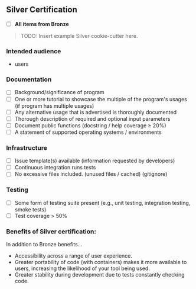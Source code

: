 ## Silver Certification

- [ ] **All items from Bronze**

> TODO: Insert example Silver cookie-cutter here.

### Intended audience
* users

### Documentation

- [ ] Background/significance of program
- [ ] One or more tutorial to showcase the multiple of the program's usages (if program has multiple usages)
- [ ] Any alternative usage that is advertised is thoroughly documented
- [ ] Thorough description of required and optional input parameters
- [ ] Document public functions (docstring / help coverage ≥ 20%)
- [ ] A statement of supported operating systems / environments

### Infrastructure

- [ ] Issue template(s) available (information requested by developers)
- [ ] Continuous integration runs tests
- [ ] No excessive files included. (unused files / cached) (gitignore)

### Testing

- [ ] Some form of testing suite present (e.g., unit testing, integration testing, smoke tests)
- [ ] Test coverage > 50%

### Benefits of Silver certification:
In addition to Bronze benefits...
- Accessibility across a range of user experience.
- Greater portability of code (with containers) makes it more available to users, increasing the likelihood of your tool being used.
- Greater stability during development due to tests constantly checking code.
